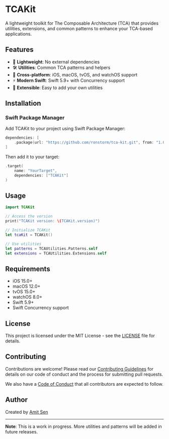 # TCAKit

A lightweight toolkit for The Composable Architecture (TCA) that provides utilities, extensions, and common patterns to enhance your TCA-based applications.

## Features

- 🚀 **Lightweight**: No external dependencies
- 🛠️ **Utilities**: Common TCA patterns and helpers
- 📱 **Cross-platform**: iOS, macOS, tvOS, and watchOS support
- ⚡ **Modern Swift**: Swift 5.9+ with Concurrency support
- 🔧 **Extensible**: Easy to add your own utilities

## Installation

### Swift Package Manager

Add TCAKit to your project using Swift Package Manager:

```swift
dependencies: [
    .package(url: "https://github.com/ronstorm/tca-kit.git", from: "1.0.0")
]
```

Then add it to your target:

```swift
.target(
    name: "YourTarget",
    dependencies: ["TCAKit"]
)
```

## Usage

```swift
import TCAKit

// Access the version
print("TCAKit version: \(TCAKit.version)")

// Initialize TCAKit
let tcaKit = TCAKit()

// Use utilities
let patterns = TCAUtilities.Patterns.self
let extensions = TCAUtilities.Extensions.self
```

## Requirements

- iOS 15.0+
- macOS 12.0+
- tvOS 15.0+
- watchOS 8.0+
- Swift 5.9+
- Swift Concurrency support

## License

This project is licensed under the MIT License - see the [LICENSE](LICENSE) file for details.

## Contributing

Contributions are welcome! Please read our [Contributing Guidelines](CONTRIBUTING.md) for details on our code of conduct and the process for submitting pull requests.

We also have a [Code of Conduct](CODE_OF_CONDUCT.md) that all contributors are expected to follow.

## Author

Created by [Amit Sen](https://github.com/ronstorm)

---

**Note**: This is a work in progress. More utilities and patterns will be added in future releases.

